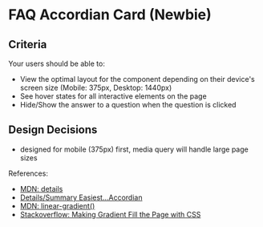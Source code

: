 # FAQ Accordian Card (Newbie)

## Criteria

Your users should be able to:

- View the optimal layout for the component depending on their device's screen
  size (Mobile: 375px, Desktop: 1440px)
- See hover states for all interactive elements on the page
- Hide/Show the answer to a question when the question is clicked

## Design Decisions

- designed for mobile (375px) first, media query will handle large page sizes

References:

- [MDN: details](https://developer.mozilla.org/en-US/docs/Web/HTML/Element/details)
- [Details/Summary Easiest...Accordian](https://css-tricks.com/quick-reminder-that-details-summary-is-the-easiest-way-ever-to-make-an-accordion/)
- [MDN: linear-gradient()](<https://developer.mozilla.org/en-US/docs/Web/CSS/linear-gradient()>)
- [Stackoverflow: Making Gradient Fill the Page with CSS](https://stackoverflow.com/questions/16841323/making-gradient-background-fill-page-with-css)
